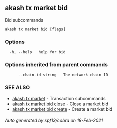 ## akash tx market bid

Bid subcommands

```
akash tx market bid [flags]
```

### Options

```
  -h, --help   help for bid
```

### Options inherited from parent commands

```
      --chain-id string   The network chain ID
```

### SEE ALSO

* [akash tx market](akash_tx_market.md)	 - Transaction subcommands
* [akash tx market bid close](akash_tx_market_bid_close.md)	 - Close a market bid
* [akash tx market bid create](akash_tx_market_bid_create.md)	 - Create a market bid

###### Auto generated by spf13/cobra on 18-Feb-2021

